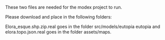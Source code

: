 These two files are needed for the modex project to run. 

Please download and place in the following folders:

Elora_esque.shp.zip.real goes in the folder src/models/eutopia eutopia and 
elora.topo.json.real goes in the folder assets/maps.
